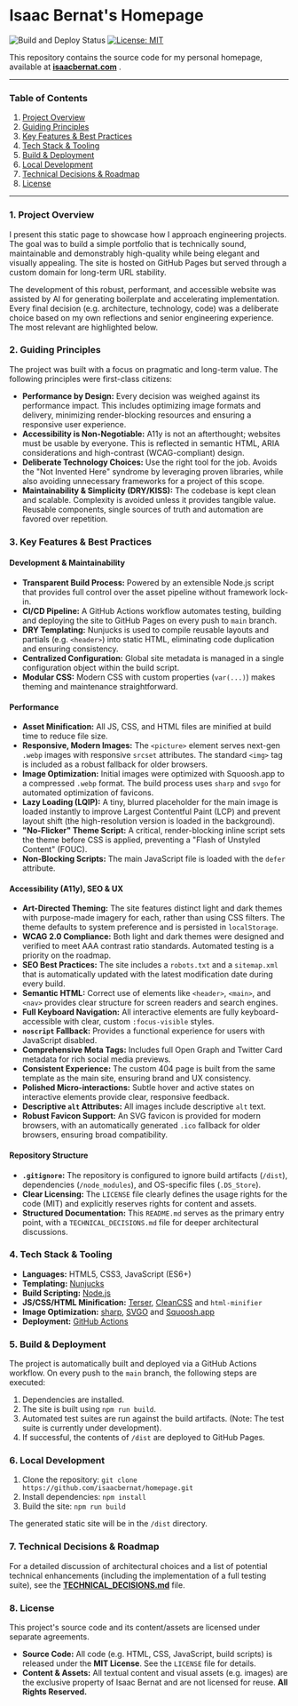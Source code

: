 # Isaac Bernat's Homepage

![Build and Deploy Status](https://github.com/isaacbernat/homepage/actions/workflows/deploy.yml/badge.svg)
[![License: MIT](https://img.shields.io/badge/License-MIT-yellow.svg)](https://opensource.org/licenses/MIT)

This repository contains the source code for my personal homepage, available at **[isaacbernat.com](https://www.isaacbernat.com)** .

---

### Table of Contents

1.  [Project Overview](#1-project-overview)
2.  [Guiding Principles](#2-guiding-principles)
3.  [Key Features & Best Practices](#3-key-features--best-practices)
5.  [Tech Stack & Tooling](#5-tech-stack--tooling)
6.  [Build & Deployment](#6-build--deployment)
7.  [Local Development](#7-local-development)
8.  [Technical Decisions & Roadmap](#8-technical-decisions--roadmap)
9.  [License](#9-license)

---


### 1. Project Overview

I present this static page to showcase how I approach engineering projects. The goal was to build a simple portfolio that is technically sound, maintainable and demonstrably high-quality while being elegant and visually appealing. The site is hosted on GitHub Pages but served through a custom domain for long-term URL stability.

The development of this robust, performant, and accessible website was assisted by AI for generating boilerplate and accelerating implementation. Every final decision (e.g. architecture, technology, code) was a deliberate choice based on my own reflections and senior engineering experience. The most relevant are highlighted below.


### 2. Guiding Principles

The project was built with a focus on pragmatic and long-term value. The following principles were first-class citizens:

*   **Performance by Design:** Every decision was weighed against its performance impact. This includes optimizing image formats and delivery, minimizing render-blocking resources and ensuring a responsive user experience.
*   **Accessibility is Non-Negotiable:** A11y is not an afterthought; websites must be usable by everyone. This is reflected in semantic HTML, ARIA considerations and high-contrast (WCAG-compliant) design.
*   **Deliberate Technology Choices:** Use the right tool for the job. Avoids the "Not Invented Here" syndrome by leveraging proven libraries, while also avoiding unnecessary frameworks for a project of this scope.
*   **Maintainability & Simplicity (DRY/KISS):** The codebase is kept clean and scalable. Complexity is avoided unless it provides tangible value. Reusable components, single sources of truth and automation are favored over repetition.


### 3. Key Features & Best Practices

#### Development & Maintainability
*   **Transparent Build Process:** Powered by an extensible Node.js script that provides full control over the asset pipeline without framework lock-in.
*   **CI/CD Pipeline:** A GitHub Actions workflow automates testing, building and deploying the site to GitHub Pages on every push to `main` branch.
*   **DRY Templating:** Nunjucks is used to compile reusable layouts and partials (e.g. `<header>`) into static HTML, eliminating code duplication and ensuring consistency.
*   **Centralized Configuration:** Global site metadata is managed in a single configuration object within the build script.
*   **Modular CSS:** Modern CSS with custom properties (`var(...)`) makes theming and maintenance straightforward.

#### Performance
*   **Asset Minification:** All JS, CSS, and HTML files are minified at build time to reduce file size.
*   **Responsive, Modern Images:** The `<picture>` element serves next-gen `.webp` images with responsive `srcset` attributes. The standard `<img>` tag is included as a robust fallback for older browsers.
*   **Image Optimization:** Initial images were optimized with Squoosh.app to a compressed `.webp` format. The build process uses `sharp` and `svgo` for automated optimization of favicons.
*   **Lazy Loading (LQIP):** A tiny, blurred placeholder for the main image is loaded instantly to improve Largest Contentful Paint (LCP) and prevent layout shift (the high-resolution version is loaded in the background).
*   **"No-Flicker" Theme Script:** A critical, render-blocking inline script sets the theme before CSS is applied, preventing a "Flash of Unstyled Content" (FOUC).
*   **Non-Blocking Scripts:** The main JavaScript file is loaded with the `defer` attribute.

#### Accessibility (A11y), SEO & UX
*   **Art-Directed Theming:** The site features distinct light and dark themes with purpose-made imagery for each, rather than using CSS filters. The theme defaults to system preference and is persisted in `localStorage`.
*   **WCAG 2.0 Compliance:** Both light and dark themes were designed and verified to meet AAA contrast ratio standards. Automated testing is a priority on the roadmap.
*   **SEO Best Practices:** The site includes a `robots.txt` and a `sitemap.xml` that is automatically updated with the latest modification date during every build.
*   **Semantic HTML:** Correct use of elements like `<header>`, `<main>`, and `<nav>` provides clear structure for screen readers and search engines.
*   **Full Keyboard Navigation:** All interactive elements are fully keyboard-accessible with clear, custom `:focus-visible` styles.
*   **`noscript` Fallback:** Provides a functional experience for users with JavaScript disabled.
*   **Comprehensive Meta Tags:** Includes full Open Graph and Twitter Card metadata for rich social media previews.
*   **Consistent Experience:** The custom 404 page is built from the same template as the main site, ensuring brand and UX consistency.
*   **Polished Micro-interactions:** Subtle hover and active states on interactive elements provide clear, responsive feedback.
*   **Descriptive `alt` Attributes:** All images include descriptive `alt` text.
*   **Robust Favicon Support:** An SVG favicon is provided for modern browsers, with an automatically generated `.ico` fallback for older browsers, ensuring broad compatibility.

#### Repository Structure
*   **`.gitignore`:** The repository is configured to ignore build artifacts (`/dist`), dependencies (`/node_modules`), and OS-specific files (`.DS_Store`).
*   **Clear Licensing:** The `LICENSE` file clearly defines the usage rights for the code (MIT) and explicitly reserves rights for content and assets.
*   **Structured Documentation:** This `README.md` serves as the primary entry point, with a `TECHNICAL_DECISIONS.md` file for deeper architectural discussions.


### 4. Tech Stack & Tooling
*   **Languages:** HTML5, CSS3, JavaScript (ES6+)
*   **Templating:** [Nunjucks](https://mozilla.github.io/nunjucks/)
*   **Build Scripting:** [Node.js](https://nodejs.org/)
*   **JS/CSS/HTML Minification:** [Terser](https://terser.org/), [CleanCSS](https://github.com/clean-css/clean-css) and `html-minifier`
*   **Image Optimization:** [sharp](https://sharp.pixelplumbing.com/), [SVGO](https://github.com/svg/svgo) and [Squoosh.app](https://squoosh.app/)
*   **Deployment:** [GitHub Actions](https://github.com/features/actions)


### 5. Build & Deployment

The project is automatically built and deployed via a GitHub Actions workflow. On every push to the `main` branch, the following steps are executed:
1.  Dependencies are installed.
2.  The site is built using `npm run build`.
3.  Automated test suites are run against the build artifacts. (Note: The test suite is currently under development).
4.  If successful, the contents of `/dist` are deployed to GitHub Pages.


### 6. Local Development

1.  Clone the repository: `git clone https://github.com/isaacbernat/homepage.git`
2.  Install dependencies: `npm install`
3.  Build the site: `npm run build`

The generated static site will be in the `/dist` directory.


### 7. Technical Decisions & Roadmap

For a detailed discussion of architectural choices and a list of potential technical enhancements (including the implementation of a full testing suite), see the **[TECHNICAL_DECISIONS.md](./TECHNICAL_DECISIONS.md)** file.


### 8. License

This project's source code and its content/assets are licensed under separate agreements.

*   **Source Code:** All code (e.g. HTML, CSS, JavaScript, build scripts) is released under the **MIT License**. See the `LICENSE` file for details.
*   **Content & Assets:** All textual content and visual assets (e.g. images) are the exclusive property of Isaac Bernat and are not licensed for reuse. **All Rights Reserved.**
